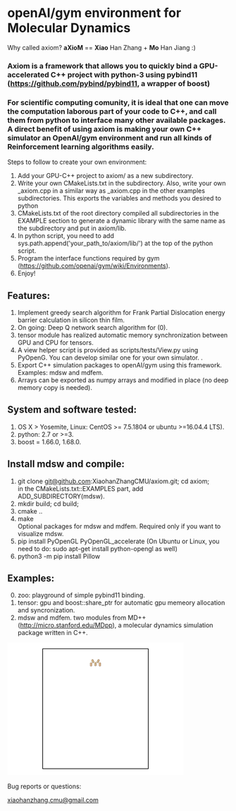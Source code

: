 # openAI/gym environment for Molecular Dynamics 

Why called axiom? **aXioM** == **Xiao** Han Zhang + **Mo** Han Jiang :)

### Axiom is a framework that allows you to quickly bind a GPU-accelerated C++ project with python-3 using pybind11 (https://github.com/pybind/pybind11, a wrapper of boost)  

### For scientific computing comunity, it is ideal that one can move the computation laborous part of your code to C++, and call them from python to interface many other available packages. A direct benefit of using axiom is making your own C++ simulator an OpenAI/gym environment and run all kinds of Reinforcement learning algorithms easily.  


Steps to follow to create your own environment:
1) Add your GPU-C++ project to axiom/ as a new subdirectory. 
2) Write your own CMakeLists.txt in the subdirectory. Also, write your own _axiom.cpp in a similar way as _axiom.cpp in the other examples subdirectories. This exports the variables and methods you desired to python  
3) CMakeLists.txt of the root directory compiled all subdirectories in the EXAMPLE section to generate a dynamic library with the same name as the subdirectory and put in axiom/lib.   
4) In python script, you need to add sys.path.append('your_path_to/axiom/lib/') at the top of the python script. 
5) Program the interface functions required by gym (https://github.com/openai/gym/wiki/Environments).
6) Enjoy!

## Features:
1) Implement greedy search algorithm for Frank Partial Dislocation energy barrier calculation in silicon thin film.
2) On going: Deep Q network search algorithm for (0).
3) tensor module has realized automatic memory synchronization between GPU and CPU for tensors.
4) A view helper script is provided as scripts/tests/View.py using PyOpenG. You can develop similar one for your own simulator. .
5) Export C++ simulation packages to openAI/gym using this framework. Examples: mdsw and mdfem.
6) Arrays can be exported as numpy arrays and modified in place (no deep memory copy is needed).

## System and software tested:
1) OS X > Yosemite, Linux: CentOS >= 7.5.1804 or ubuntu >=16.04.4 LTS).
2) python: 2.7 or >=3. 
3) boost = 1.66.0, 1.68.0.

## Install mdsw and compile:

1) git clone git@github.com:XiaohanZhangCMU/axiom.git; cd axiom;   
   in the CMakeLists.txt::EXAMPLES part, add ADD_SUBDIRECTORY(mdsw). 
2) mkdir build; cd build; 
3) cmake ..
4) make  
Optional packages for mdsw and mdfem. Required only if you want to visualize mdsw.   
5) pip install PyOpenGL PyOpenGL_accelerate (On Ubuntu or Linux, you need to do: sudo apt-get install python-opengl as well)
6) python3 -m pip install Pillow   

## Examples:
0) zoo: playground of simple pybind11 binding. 
1) tensor: gpu and boost::share_ptr for automatic gpu memeory allocation and syncronization. 
2) mdsw and mdfem. two modules from MD++ (http://micro.stanford.edu/MDpp), a molecular dynamics simulation package written in C++. 

<img src="animation.gif" alt="Drawing" style="width: 400px;"/>

Bug reports or questions:

xiaohanzhang.cmu@gmail.com


